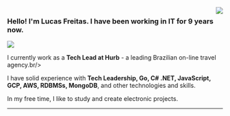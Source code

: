 <img align='right' src="https://github-readme-stats.vercel.app/api?username=lucasfreitas-dev&show_icons=true&title_color=783c00&text_color=af552e&icon_color=783c00&bg_color=f8efd4&cache_seconds=2300">

### Hello! I'm Lucas Freitas. I have been working in IT for 9 years now. 

<img src="https://img.shields.io/static/v1?label=Overview&message=Lucas%20Freitas&color=f8efd4&style=for-the-badge&logo=GitHub">

<p>

I currently work as a **Tech Lead at Hurb** - a leading Brazilian on-line travel agency.br/>

I have solid experience with **Tech Leadership, Go, C# .NET, JavaScript, GCP, AWS, RDBMSs, MongoDB**, and other technologies and skills.

In my free time, I like to study and create electronic projects.

</p>
<hr>
